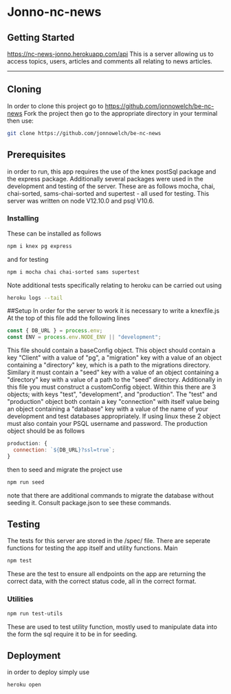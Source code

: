 # Jonno-nc-news

## Getting Started

https://nc-news-jonno.herokuapp.com/api
This is a server allowing us to access topics, users, articles and comments all relating to news articles.

---

## Cloning

In order to clone this project go to https://github.com/jonnowelch/be-nc-news Fork the project then go to the appropriate directory in your terminal then use:

```bash
git clone https://github.com/jonnowelch/be-nc-news
```

## Prerequisites

in order to run, this app requires the use of the knex postSql package and the express package. Additionally several packages were used in the development and testing of the server. These are as follows mocha, chai, chai-sorted, sams-chai-sorted and supertest - all used for testing.
This server was written on node V12.10.0 and psql V10.6.

### Installing

These can be installed as follows

```bash
npm i knex pg express
```

and for testing

```bash
npm i mocha chai chai-sorted sams supertest
```

Note additional tests specifically relating to heroku can be carried out using

```bash
heroku logs --tail
```

##Setup
In order for the server to work it is necessary to write a knexfile.js
At the top of this file add the following lines

```javascript
const { DB_URL } = process.env;
const ENV = process.env.NODE_ENV || "development";
```

This file should contain a baseConfig object. This object should contain a key "Client" with a value of "pg", a "migration" key with a value of an object containing a "directory" key, which is a path to the migrations directory. Similary it must contain a "seed" key with a value of an object containing a "directory" key with a value of a path to the "seed" directory.
Additionally in this file you must construct a customConfig object. Within this there are 3 objects; with keys "test", "development", and "production". The "test" and "production" object both contain a key "connection" with itself value being an object containing a "database" key with a value of the name of your development and test databases appropriately. If using linux these 2 object must also contain your PSQL username and password.
The production object should be as follows

```javascript
production: {
  connection: `${DB_URL}?ssl=true`;
}
```

then to seed and migrate the project use

```bash
npm run seed
```

note that there are additional commands to migrate the database without seeding it. Consult package.json to see these commands.

## Testing

The tests for this server are stored in the /spec/ file. There are seperate functions for testing the app itself and utility functions.
Main

```bash
npm test
```

These are the test to ensure all endpoints on the app are returning the correct data, with the correct status code, all in the correct format.

### Utilities

```bash
npm run test-utils
```

These are used to test utility function, mostly used to manipulate data into the form the sql require it to be in for seeding.

## Deployment

in order to deploy simply use

```bash
heroku open
```
